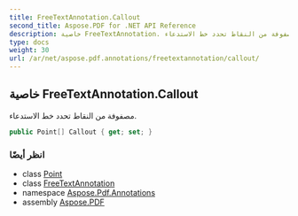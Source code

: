 ```yaml
---
title: FreeTextAnnotation.Callout
second_title: Aspose.PDF for .NET API Reference
description: خاصية FreeTextAnnotation. مصفوفة من النقاط تحدد خط الاستدعاء
type: docs
weight: 30
url: /ar/net/aspose.pdf.annotations/freetextannotation/callout/
---
```

## خاصية FreeTextAnnotation.Callout

مصفوفة من النقاط تحدد خط الاستدعاء.

```csharp
public Point[] Callout { get; set; }
```

### انظر أيضًا

* class [Point](../../../aspose.pdf/point/)
* class [FreeTextAnnotation](../)
* namespace [Aspose.Pdf.Annotations](../../../aspose.pdf.annotations/)
* assembly [Aspose.PDF](../../../)